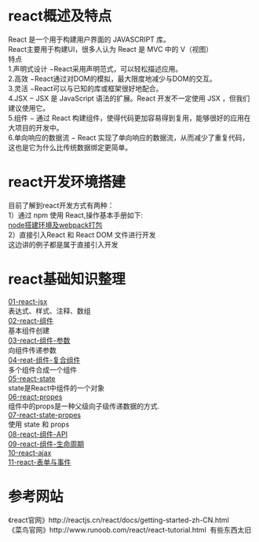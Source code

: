<h1>react概述及特点</h1>
React 是一个用于构建用户界面的 JAVASCRIPT 库。<br/>
React主要用于构建UI，很多人认为 React 是 MVC 中的 V（视图）<br/>特点<br/>
1.声明式设计 −React采用声明范式，可以轻松描述应用。<br/>
2.高效 −React通过对DOM的模拟，最大限度地减少与DOM的交互。<br/>
3.灵活 −React可以与已知的库或框架很好地配合。<br/>
4.JSX − JSX 是 JavaScript 语法的扩展。React 开发不一定使用 JSX ，但我们建议使用它。<br/>
5.组件 − 通过 React 构建组件，使得代码更加容易得到复用，能够很好的应用在大项目的开发中。<br/>
6.单向响应的数据流 − React 实现了单向响应的数据流，从而减少了重复代码，这也是它为什么比传统数据绑定更简单。
<h1>react开发环境搭建</h1>
目前了解到react开发方式有两种：<br/>
1）通过 npm 使用 React,操作基本手册如下:<br/>
<a href="https://github.com/abaoj/react-learn/blob/master/node%E6%90%AD%E5%BB%BA%E7%8E%AF%E5%A2%83%E5%8F%8Awebpack%E6%89%93%E5%8C%85.docx">node搭建环境及webpack打包</a><br/>
2）直接引入React 和 React DOM 文件进行开发<br/>这边讲的例子都是属于直接引入开发<br/>
<h1>react基础知识整理</h1>
<a href="https://github.com/abaoj/react-learn/blob/master/01-react-jsx.html">01-react-jsx<a><br/>表达式、样式、注释、数组<br/>
<a href="https://github.com/abaoj/react-learn/blob/master/02-react-组件.html">02-react-组件<a><br/>基本组件创建<br/>
<a href="https://github.com/abaoj/react-learn/blob/master/03-react-组件-参数.html">03-react-组件-参数<a><br/>向组件传递参数<br/>
<a href="https://github.com/abaoj/react-learn/blob/master/04-reat-组件-复合组件.html">04-reat-组件-复合组件<a><br/>多个组件合成一个组件<br/>
<a href="https://github.com/abaoj/react-learn/blob/master/05-react-state.html">05-react-state<a><br/>state是React中组件的一个对象<br/>
<a href="https://github.com/abaoj/react-learn/blob/master/06-react-propes.html">06-react-propes<a><br/>组件中的props是一种父级向子级传递数据的方式.<br/>
<a href="https://github.com/abaoj/react-learn/blob/master/07-react-state-propes.html">07-react-state-propes<a><br/>使用 state 和 props<br/>
<a href="https://github.com/abaoj/react-learn/blob/master/08-react-组件-API.html">08-react-组件-API<a><br/>
<a href="https://github.com/abaoj/react-learn/blob/master/09-react-组件-生命周期.html">09-react-组件-生命周期<a><br/>
<a href="https://github.com/abaoj/react-learn/blob/master/10-react-ajax.html">10-react-ajax<a><br/>
<a href="https://github.com/abaoj/react-learn/blob/master/11-react-表单与事件.html">11-react-表单与事件<a><br/>
 


<h1>参考网站</h1>
《react官网》http://reactjs.cn/react/docs/getting-started-zh-CN.html<br/>
《菜鸟官网》http://www.runoob.com/react/react-tutorial.html  有些东西太旧
